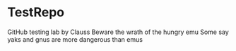 # TestRepo
GitHub testing lab by Clauss
Beware the wrath of the hungry emu
Some say yaks and gnus are more dangerous than emus
